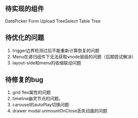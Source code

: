 ## 待实现的组件
DatePicker Form Upload TreeSelect Table Tree  
## 待优化的问题
1. trigger边界检测过后不能重新计算恢复的问题
2. Menu在递归组件下无法获取vnode层级的问题（后期尝试解决）
3. layout-side和menu的收缩联动问题
## 待修复的bug
1. grid flex属性的问题
2. timeline幽灵节点的问题。
3. carousel的autoPlay切换问题
4. drawer modal unmountOnClose丢失动画的问题
